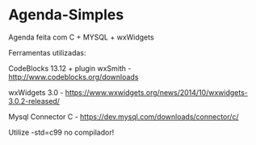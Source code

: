 # Agenda-Simples
Agenda feita com C + MYSQL + wxWidgets


Ferramentas utilizadas:

CodeBlocks 13.12 + plugin wxSmith      -      http://www.codeblocks.org/downloads

wxWidgets 3.0   -    https://www.wxwidgets.org/news/2014/10/wxwidgets-3.0.2-released/ 

Mysql Connector C    -   https://dev.mysql.com/downloads/connector/c/


Utilize -std=c99 no compilador!
